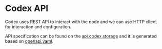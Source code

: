 # Codex API

 Codex uses REST API to interact with the node and we can use HTTP client for interaction and configuration.

 API specification can be found on the [api.codex.storage](https://api.codex.storage) and it is generated based on [openapi.yaml](https://github.com/codex-storage/nim-codex/blob/master/openapi.yaml).
